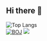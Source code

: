 ## Hi there 👋

<!--
**jshyun912/jshyun912** is a ✨ _special_ ✨ repository because its `README.md` (this file) appears on your GitHub profile.

Here are some ideas to get you started:

- 🔭 I’m currently working on ...
- 🌱 I’m currently learning ...
- 👯 I’m looking to collaborate on ...
- 🤔 I’m looking for help with ...
- 💬 Ask me about ...
- 📫 How to reach me: ...
- 😄 Pronouns: ...
- ⚡ Fun fact: ...
-->

![Top Langs](https://github-readme-stats.vercel.app/api/top-langs/?username=jshyun912&layout=compact)  
[![BOJ](https://bojstat.vulcan.site/jshyun912)](https://www.acmicpc.net/user/jshyun912) 
<a href="https://solved.ac/profile/jshyun912"><img src="https://github-readme-solvedac-hyp3rflow.vercel.app/api/?handle=jshyun912"></a><br>
